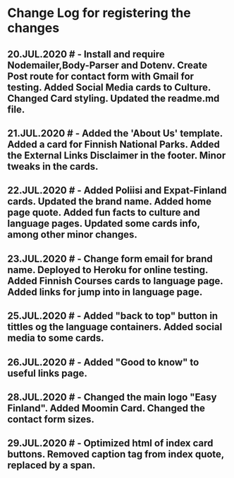 # Change Log for registering the changes

## 20.JUL.2020 # - Install and require Nodemailer,Body-Parser and Dotenv. Create Post route for contact form with Gmail for testing. Added Social Media cards to Culture. Changed Card styling. Updated the readme.md file.

## 21.JUL.2020 # - Added the 'About Us' template. Added a card for Finnish National Parks. Added the External Links Disclaimer in the footer. Minor tweaks in the cards.

## 22.JUL.2020  # - Added Poliisi and Expat-Finland cards. Updated the brand name. Added home page quote. Added fun facts to culture and language pages. Updated some cards info, among other minor changes.

## 23.JUL.2020 # - Change form email for brand name. Deployed to Heroku for online testing. Added Finnish Courses cards to language page. Added links for jump into in language page.

## 25.JUL.2020 # - Added "back to top" button in tittles og the language containers. Added social media to some cards.

## 26.JUL.2020 # - Added "Good to know" to useful links page.

## 28.JUL.2020 # - Changed the main logo "Easy Finland". Added Moomin Card. Changed the contact form sizes.

## 29.JUL.2020 # - Optimized html of index card buttons. Removed caption tag from index quote, replaced by a span.